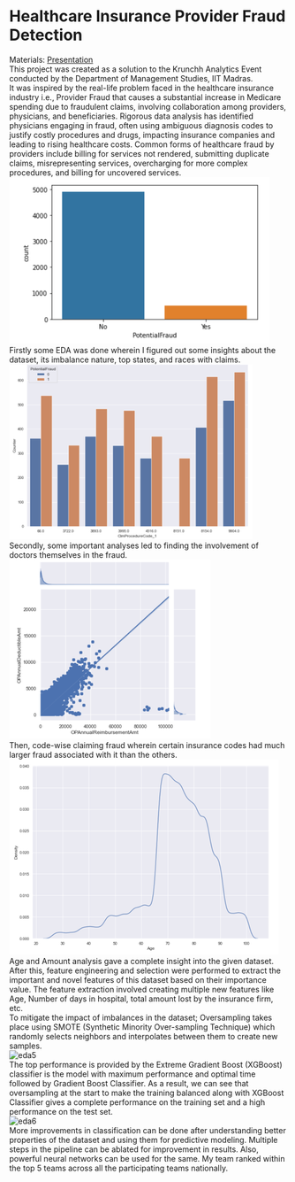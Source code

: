 # Healthcare Insurance Provider Fraud Detection
Materials: [Presentation](https://drive.google.com/drive/folders/1u4yLQPkfKcuXrW601tP3sW95Q4vACmJR?usp=sharing) 
<br>
This project was created as a solution to the Krunchh Analytics Event conducted by the Department of Management Studies, IIT Madras.
<br>
It was inspired by the real-life problem faced in the healthcare insurance industry i.e., Provider Fraud that causes a substantial increase in Medicare 
spending due to fraudulent claims, involving collaboration among providers, physicians, and beneficiaries. Rigorous data analysis has identified physicians 
engaging in fraud, often using ambiguous diagnosis codes to justify costly procedures and drugs, impacting insurance companies and leading to rising healthcare 
costs. Common forms of healthcare fraud by providers include billing for services not rendered, submitting duplicate claims, misrepresenting services, 
overcharging for more complex procedures, and billing for uncovered services.
<br>
![eda1](images/eda1.png)
<br>
Firstly some EDA was done wherein I figured out some insights about the dataset, its imbalance nature, top states, and races with claims.
<br>
![eda2](images/eda2.png)
<br>
Secondly, some important analyses led to finding the involvement of doctors themselves in the fraud.
<br>
![eda3](images/eda3.png)
<br>
Then, code-wise claiming fraud wherein certain insurance codes had much larger fraud associated with it than the others.
<br>
![eda4](images/eda4.png)
<br>
Age and Amount analysis gave a complete insight into the given dataset.
<br>
After this, feature engineering and selection were performed to extract the important and novel features of this dataset based on their importance value. 
The feature extraction involved creating multiple new features like Age, Number of days in hospital, total amount lost by the insurance firm, etc.
<br>
To mitigate the impact of imbalances in the dataset; Oversampling takes place using SMOTE (Synthetic Minority Over-sampling Technique) which randomly 
selects neighbors and interpolates between them to create new samples.
<br>
![eda5](images/eda5.png)
<br>
The top performance is provided by the Extreme Gradient Boost (XGBoost) classifier is the model with maximum performance and optimal time followed by 
Gradient Boost Classifier. As a result, we can see that oversampling at the start to make the training balanced along with XGBoost Classifier gives a 
complete performance on the training set and a high performance on the test set.
<br>
![eda6](images/eda6.png)
<br>
More improvements in classification can be done after understanding better properties of the dataset and using them for predictive modeling. 
Multiple steps in the pipeline can be ablated for improvement in results. Also, powerful neural networks can be used for the same. My team ranked within the 
top 5 teams across all the participating teams nationally.
<br>
